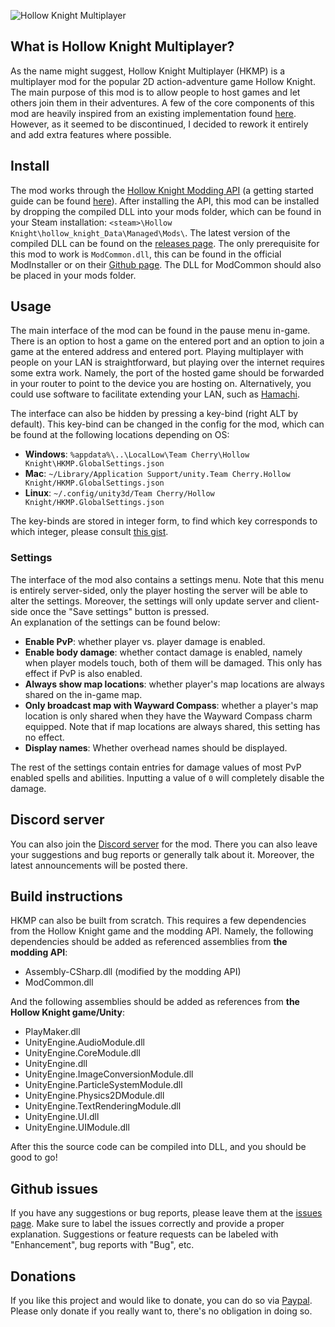 ![Hollow Knight Multiplayer](https://i.imgur.com/ZejexKS.png)

## What is Hollow Knight Multiplayer?
As the name might suggest, Hollow Knight Multiplayer (HKMP) is a multiplayer mod for the popular 2D action-adventure game Hollow Knight. 
The main purpose of this mod is to allow people to host games and let others join them in their adventures.
A few of the core components of this mod are heavily inspired from an existing implementation found [here](https://github.com/jngo102/HollowKnight.Multiplayer). 
However, as it seemed to be discontinued, I decided to rework it entirely and add extra features where possible. 

## Install
The mod works through the [Hollow Knight Modding API](https://github.com/seresharp/HollowKnight.Modding) (a getting started guide can be found [here](https://radiance.host/apidocs/Getting-Started.html)). 
After installing the API, this mod can be installed by dropping the compiled DLL into your mods folder, which can be found in your Steam installation: `<steam>\Hollow Knight\hollow_knight_Data\Managed\Mods\`.
The latest version of the compiled DLL can be found on the [releases page](https://github.com/Extremelyd1/HKMP/releases).
The only prerequisite for this mod to work is `ModCommon.dll`, this can be found in the official ModInstaller or on their [Github page](https://github.com/Kerr1291/ModCommon).
The DLL for ModCommon should also be placed in your mods folder.

## Usage
The main interface of the mod can be found in the pause menu in-game. 
There is an option to host a game on the entered port and an option to join a game at the entered address and entered port. 
Playing multiplayer with people on your LAN is straightforward, but playing over the internet requires some extra work. 
Namely, the port of the hosted game should be forwarded in your router to point to the device you are hosting on. 
Alternatively, you could use software to facilitate extending your LAN, such as [Hamachi](https://vpn.net).

The interface can also be hidden by pressing a key-bind (right ALT by default). This key-bind can be changed in the config for the mod, which can be found at the following locations depending on OS:
- **Windows**: `%appdata%\..\LocalLow\Team Cherry\Hollow Knight\HKMP.GlobalSettings.json`
- **Mac**: `~/Library/Application Support/unity.Team Cherry.Hollow Knight/HKMP.GlobalSettings.json`
- **Linux**: `~/.config/unity3d/Team Cherry/Hollow Knight/HKMP.GlobalSettings.json`

The key-binds are stored in integer form, to find which key corresponds to which integer, please consult [this gist](https://gist.github.com/Extremelyd1/4bcd495e21453ed9e1dffa27f6ba5f69).

### Settings
The interface of the mod also contains a settings menu. 
Note that this menu is entirely server-sided, only the player hosting the server will be able to alter the settings.
Moreover, the settings will only update server and client-side once the "Save settings" button is pressed.  
An explanation of the settings can be found below:
- **Enable PvP**: whether player vs. player damage is enabled.
- **Enable body damage**: whether contact damage is enabled, namely when player models touch, both of them will be damaged.
This only has effect if PvP is also enabled.
- **Always show map locations**: whether player's map locations are always shared on the in-game map.
- **Only broadcast map with Wayward Compass**: whether a player's map location is only shared when they have the Wayward Compass charm equipped. 
  Note that if map locations are always shared, this setting has no effect.
- **Display names**: Whether overhead names should be displayed.

The rest of the settings contain entries for damage values of most PvP enabled spells and abilities. 
Inputting a value of `0` will completely disable the damage. 

## Discord server
You can also join the [Discord server](https://discord.gg/KbgxvDyzHP) for the mod.
There you can also leave your suggestions and bug reports or generally talk about it.
Moreover, the latest announcements will be posted there.

## Build instructions
HKMP can also be built from scratch. 
This requires a few dependencies from the Hollow Knight game and the modding API.
Namely, the following dependencies should be added as referenced assemblies from **the modding API**:  
- Assembly-CSharp.dll (modified by the modding API)
- ModCommon.dll

And the following assemblies should be added as references from **the Hollow Knight game/Unity**:
- PlayMaker.dll
- UnityEngine.AudioModule.dll
- UnityEngine.CoreModule.dll
- UnityEngine.dll
- UnityEngine.ImageConversionModule.dll
- UnityEngine.ParticleSystemModule.dll
- UnityEngine.Physics2DModule.dll
- UnityEngine.TextRenderingModule.dll
- UnityEngine.UI.dll
- UnityEngine.UIModule.dll

After this the source code can be compiled into DLL, and you should be good to go!

## Github issues
If you have any suggestions or bug reports, please leave them at the [issues page](https://github.com/Extremelyd1/HKMP/issues).
Make sure to label the issues correctly and provide a proper explanation.
Suggestions or feature requests can be labeled with "Enhancement", bug reports with "Bug", etc.

## Donations
If you like this project and would like to donate, you can do so via [Paypal](https://www.paypal.com/donate?hosted_button_id=QMB2XYX3W9W6A).
Please only donate if you really want to, there's no obligation in doing so.
